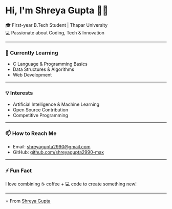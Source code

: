# Hi, I'm Shreya Gupta 👩‍💻

🎓 First-year B.Tech Student | Thapar University  
💻 Passionate about Coding, Tech & Innovation  

---

### 🌱 Currently Learning
- C Language & Programming Basics  
- Data Structures & Algorithms  
- Web Development  

---

### 💡 Interests
- Artificial Intelligence & Machine Learning  
- Open Source Contribution  
- Competitive Programming  

---

### 📫 How to Reach Me
- Email: shreyagupta2990@gmail.com  
- GitHub: [github.com/shreyagupta2990-max](https://github.com/shreyagupta2990-max)  

---

### ⚡ Fun Fact
I love combining ☕ coffee + 💻 code to create something new!  

---

⭐️ From [Shreya Gupta](https://github.com/shreyagupta2990-max)
